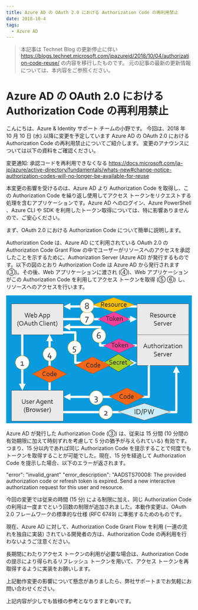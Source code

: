 ```yaml
---
title: Azure AD の OAuth 2.0 における Authorization Code の再利用禁止
date: 2018-10-4
tags:
  - Azure AD
---
```


> 本記事は Technet Blog の更新停止に伴い https://blogs.technet.microsoft.com/jpazureid/2018/10/04/authorization-code-reuse/ の内容を移行したものです。
> 元の記事の最新の更新情報については、本内容をご参照ください。

# Azure AD の OAuth 2.0 における Authorization Code の再利用禁止

こんにちは、Azure & Identity サポート チームの小野です。
今回は、2018 年 10 月 10 日 (水) 以降に変更を予定しています Azure AD の OAuth 2.0 における Authorization Code の再利用禁止についてご紹介します。
変更のアナウンスについては以下の資料をご確認ください。

変更通知: 承認コードを再利用できなくなる
https://docs.microsoft.com/ja-jp/azure/active-directory/fundamentals/whats-new#change-notice-authorization-codes-will-no-longer-be-available-for-reuse

本変更の影響を受けるのは、Azure AD より Authorization Code を取得し、この Authorization Code を繰り返し使用してアクセス トークンをリクエストする処理を含むアプリケーションです。Azure AD へのログイン、Azure PowerShell 、Azure CLI や SDK を利用したトークン取得については、特に影響ありませんので、ご安心ください。

まず、OAuth 2.0 における Authorization Code について簡単に説明します。

Authorization Code は、Azure AD にて利用されている OAuth 2.0 の Authorization Code Grant Flow の中でユーザーがリソースへのアクセスを承認したことを示するために、Authorization Server (Azure AD) が発行するものです。以下の図のとおり Authorization Code は Azure AD から発行されます (③)。その後、Web アプリケーションに渡され (④)、Web アプリケーションがこの Authorization Code を利用してアクセス トークンを取得 (⑤ ⑥) し、リソースへのアクセスを行います。

![](./authorization-code-reuse/AuthorizationCodeFlow.png)

Azure AD が発行した Authorization Code (③) は、従来は 15 分間 (10 分間の有効期限に加えて時刻ずれを考慮して 5 分の猶予が与えられている) 有効です。つまり、15 分以内であれば同じ Authorization Code を提示することで何度でもトークンを取得することが可能でした。現在、15 分を経過して Authorization Code を提示した場合、以下のエラーが返されます。

"error": "invalid_grant"
"error_description": "AADSTS70008: The provided authorization code or refresh token is expired. Send a new interactive authorization request for this user and resource.

今回の変更では従来の時間 (15 分) による制限に加え、同じ Authorization Code の利用は一度までという回数の制限が追加されました。本動作変更は、OAuth 2.0 フレームワークの標準的な仕様 (RFC 6749) に準拠するためのものです。

現在、Azure AD に対して、Authorization Code Grant Flow を利用 (一連の流れを独自に実装) されている開発者の方は、Authorization Code の再利用を行わないようご注意ください。

長期間にわたりアクセス トークンの利用が必要な場合は、Authorization Code の提示により得られるリフレッシュ トークンを用いて、アクセス トークンを再取得するように実装をお願いします。

上記動作変更の影響について懸念がありましたら、弊社サポートまでお気軽にお問い合わせください。

上記内容が少しでも皆様の参考となりますと幸いです。


